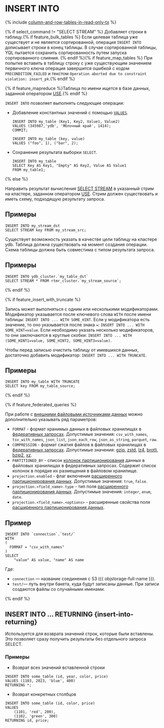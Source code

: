 # INSERT INTO

{% include [column-and-row-tables-in-read-only-tx](../_includes/limitation-column-row-in-read-only-tx-warn.md) %}

{% if select_command != "SELECT STREAM" %}
Добавляет строки в таблицу.{% if feature_bulk_tables %} Если целевая таблица уже существует и не является сортированной, операция `INSERT INTO` дописывает строки в конец таблицы. В случае сортированной таблицы, YQL пытается сохранить сортированность путем запуска сортированного слияния. {% endif %}{% if feature_map_tables %} При попытке вставить в таблицу строку с уже существующим значением первичного ключа операция завершится ошибкой с кодом `PRECONDITION_FAILED` и текстом `Operation aborted due to constraint violation: insert_pk`.{% endif %}

{% if feature_mapreduce %}Таблица по имени ищется в базе данных, заданной оператором [USE](use.md).{% endif %}

`INSERT INTO` позволяет выполнять следующие операции:

* Добавление константных значений с помощью [`VALUES`](values.md).

  ```yql
  INSERT INTO my_table (Key1, Key2, Value1, Value2)
  VALUES (345987,'ydb', 'Яблочный край', 1414);
  COMMIT;
  ```

  ```yql
  INSERT INTO my_table (key, value)
  VALUES ("foo", 1), ("bar", 2);
  ```

* Сохранение результата выборки `SELECT`.

  ```yql
  INSERT INTO my_table
  SELECT Key AS Key1, "Empty" AS Key2, Value AS Value1
  FROM my_table1;
  ```

{% else %}

Направить результат вычисления [SELECT STREAM](select_stream.md) в указанный стрим на кластере, заданном оператором [USE](use.md). Стрим должен существовать и иметь схему, подходящую результату запроса.

## Примеры

```yql
INSERT INTO my_stream_dst
SELECT STREAM key FROM my_stream_src;
```

Существует возможность указать в качестве цели таблицу на кластере ydb. Таблица должна существовать на момент создания операции. Схема таблицы должна быть совместима с типом результата запроса.

## Примеры

```yql
INSERT INTO ydb_cluster.`my_table_dst`
SELECT STREAM * FROM rtmr_cluster.`my_stream_source`;
```

{% endif %}


{% if feature_insert_with_truncate %}

Запись может выполняться с одним или несколькими модификаторами. Модификатор указывается после ключевого слова `WITH` после имени таблицы: `INSERT INTO ... WITH SOME_HINT`.
Если у модификатора есть значение, то оно указывается после знака `=`: `INSERT INTO ... WITH SOME_HINT=value`.
Если необходимо указать несколько модификаторов, то они заключаются в круглые скобки: `INSERT INTO ... WITH (SOME_HINT1=value, SOME_HINT2, SOME_HINT3=value)`.

Чтобы перед записью очистить таблицу от имевшихся данных, достаточно добавить модификатор: `INSERT INTO ... WITH TRUNCATE`.

## Примеры

```yql
INSERT INTO my_table WITH TRUNCATE
SELECT key FROM my_table_source;
```

{% endif %}


{% if feature_federated_queries %}

При работе с [внешними файловыми источниками данных](../../../concepts/datamodel/external_data_source.md) можно дополнительно указывать ряд параметров:

* `FORMAT` - формат хранимых данных в файловых хранилищах в [федеративных запросах](../../../concepts/federated_query/s3/formats.md). Допустимые значения: `csv_with_names`, `tsv_with_names`, `json_list`, `json_each_row`, `json_as_string`, `parquet`, `raw`.
* `COMPRESSION` - формат сжатия файлов в файловых хранилищах в [федеративных запросах](../../../concepts/federated_query/s3/partition_projection). Допустимые значения: [gzip](https://ru.wikipedia.org/wiki/Gzip), [zstd](https://ru.wikipedia.org/wiki/Zstandard), [lz4](https://ru.wikipedia.org/wiki/LZ4), [brotli](https://ru.wikipedia.org/wiki/Brotli), [bzip2](https://ru.wikipedia.org/wiki/Bzip2), [xz](https://ru.wikipedia.org/wiki/XZ).
* `PARTITIONED_BY` - список [колонок партиционирования](../../../concepts/federated_query/s3/partitioning.md) данных в файловых хранилищах в федеративных запросах. Содержит список колонок в порядке их размещения в файловом хранилище.
* `projection.enabled` - флаг включения [расширенного партиционирования данных](../../../concepts/federated_query/s3/partition_projection.md). Допустимые значения: `true`, `false`.
* `projection.<field_name>.type` - тип поля [расширенного партиционирования данных](../../../concepts/federated_query/s3/partition_projection.md). Допустимые значения: `integer`, `enum`, `date`.
* `projection.<field_name>.<options>` - расширенные свойства поля [расширенного партиционирования данных](../../../concepts/federated_query/s3/partition_projection.md).


## Пример

```yql
INSERT INTO `connection`.`test/`
WITH
(
  FORMAT = "csv_with_names"
)
SELECT
    "value" AS value, "name" AS name
```

Где:

* `connection` — название соединения с S3 ({{ objstorage-full-name }}).
* `test/`— путь внутри бакета, куда будут записаны данные. При записи создаются файлы со случайными именами.

{% endif %}

## INSERT INTO ... RETURNING {insert-into-returning}

Используется для возврата значений строк, которые были вставлены. Это позволяет сразу получить результаты без отдельного запроса SELECT. 

### Примеры

* Возврат всех значений вставленной строки

```yql
INSERT INTO some_table (id, year, color, price)
VALUES (1103, 2023, 'blue', 400)
RETURNING *;
```

* Возврат конкретных столбцов

```yql
INSERT INTO some_table (id, color, price)
VALUES 
    (1101, 'red', 200),
    (1102, 'green', 300)
RETURNING id, price;
```

